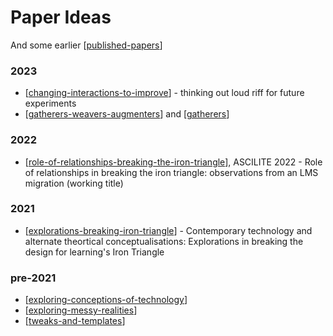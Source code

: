 # Paper Ideas

And some earlier [[published-papers]]

### 2023

- [[changing-interactions-to-improve]] - thinking out loud riff for future experiments
- [[gatherers-weavers-augmenters]] and [[gatherers]]

### 2022

- [[role-of-relationships-breaking-the-iron-triangle]], ASCILITE 2022 - Role of relationships in breaking the iron triangle: observations from an LMS migration (working title)

### 2021

- [[explorations-breaking-iron-triangle]] - Contemporary technology and alternate theortical conceptualisations: Explorations in breaking the design for learning's Iron Triangle

### pre-2021

- [[exploring-conceptions-of-technology]]
- [[exploring-messy-realities]]
- [[tweaks-and-templates]]


[//begin]: # "Autogenerated link references for markdown compatibility"
[published-papers]: Published/published-papers "Published papers"
[changing-interactions-to-improve]: changing-interactions-to-improve "Changing interactions to improve L&T"
[gatherers-weavers-augmenters]: gatherers-weavers-augmenters "Gatherers, Weavers and Augmenters: Three principles for dynamic and sustainable delivery of quality learning and teaching"
[gatherers]: gatherers "Gatherers, weavers and augmenters"
[role-of-relationships-breaking-the-iron-triangle]: ../Design/role-of-relationships-breaking-the-iron-triangle "Orchestrating entangled relations to break the iron triangle: Observations from an LMS migration"
[explorations-breaking-iron-triangle]: explorations-breaking-iron-triangle "Breaking the iron triangle"
[exploring-conceptions-of-technology]: exploring-conceptions-of-technology "Exploring conceptions of technology: Implications for learning, teaching, and meso-level practitioners"
[exploring-messy-realities]: exploring-messy-realities "Exploring the Messy Realities of Post-Digital Education"
[tweaks-and-templates]: Published/tweaks-and-templates "Tweaks, templates and the LMS: exploring how to improve the learning environment"
[//end]: # "Autogenerated link references"